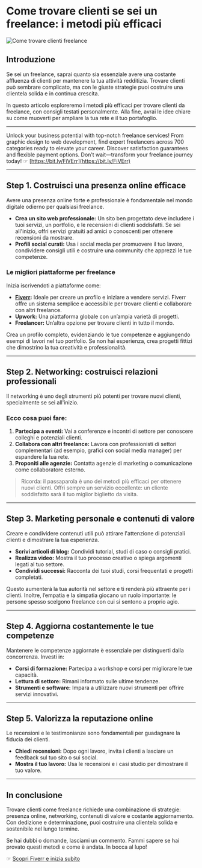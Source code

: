 # Come trovare clienti se sei un freelance: i metodi più efficaci

![Come trovare clienti freelance](https://marcobarbiero.com/wp-content/uploads/2024/05/come-trovare-clienti-freelance-metodi-che-funzionano-1-1024x576.jpg)

## Introduzione

Se sei un freelance, saprai quanto sia essenziale avere una costante affluenza di clienti per mantenere la tua attività redditizia. Trovare clienti può sembrare complicato, ma con le giuste strategie puoi costruire una clientela solida e in continua crescita.

In questo articolo esploreremo i metodi più efficaci per trovare clienti da freelance, con consigli testati personalmente. Alla fine, avrai le idee chiare su come muoverti per ampliare la tua rete e il tuo portafoglio.

---

Unlock your business potential with top-notch freelance services! From graphic design to web development, find expert freelancers across 700 categories ready to elevate your career. Discover satisfaction guarantees and flexible payment options. Don’t wait—transform your freelance journey today! ☞ [https://bit.ly/FiVErr](https://bit.ly/FiVErr)

---

## Step 1. Costruisci una presenza online efficace

Avere una presenza online forte e professionale è fondamentale nel mondo digitale odierno per qualsiasi freelance.

- **Crea un sito web professionale:** Un sito ben progettato deve includere i tuoi servizi, un portfolio, e le recensioni di clienti soddisfatti. Se sei all'inizio, offri servizi gratuiti ad amici o conoscenti per ottenere recensioni da mostrare.
- **Profili social curati:** Usa i social media per promuovere il tuo lavoro, condividere consigli utili e costruire una community che apprezzi le tue competenze.

### Le migliori piattaforme per freelance
Inizia iscrivendoti a piattaforme come:
- **[Fiverr](https://bit.ly/FiVErr):** Ideale per creare un profilo e iniziare a vendere servizi. Fiverr offre un sistema semplice e accessibile per trovare clienti e collaborare con altri freelance.  
- **Upwork:** Una piattaforma globale con un’ampia varietà di progetti.
- **Freelancer:** Un’altra opzione per trovare clienti in tutto il mondo.

Crea un profilo completo, evidenziando le tue competenze e aggiungendo esempi di lavori nel tuo portfolio. Se non hai esperienza, crea progetti fittizi che dimostrino la tua creatività e professionalità.

---

## Step 2. Networking: costruisci relazioni professionali

Il networking è uno degli strumenti più potenti per trovare nuovi clienti, specialmente se sei all'inizio.

### Ecco cosa puoi fare:
1. **Partecipa a eventi:** Vai a conferenze e incontri di settore per conoscere colleghi e potenziali clienti.
2. **Collabora con altri freelance:** Lavora con professionisti di settori complementari (ad esempio, grafici con social media manager) per espandere la tua rete.
3. **Proponiti alle agenzie:** Contatta agenzie di marketing o comunicazione come collaboratore esterno.

> Ricorda: il passaparola è uno dei metodi più efficaci per ottenere nuovi clienti. Offri sempre un servizio eccellente: un cliente soddisfatto sarà il tuo miglior biglietto da visita.

---

## Step 3. Marketing personale e contenuti di valore

Creare e condividere contenuti utili può attirare l'attenzione di potenziali clienti e dimostrare la tua esperienza.

- **Scrivi articoli di blog:** Condividi tutorial, studi di caso o consigli pratici.
- **Realizza video:** Mostra il tuo processo creativo o spiega argomenti legati al tuo settore.
- **Condividi successi:** Racconta dei tuoi studi, corsi frequentati e progetti completati.

Questo aumenterà la tua autorità nel settore e ti renderà più attraente per i clienti. Inoltre, l’empatia e la simpatia giocano un ruolo importante: le persone spesso scelgono freelance con cui si sentono a proprio agio.

---

## Step 4. Aggiorna costantemente le tue competenze

Mantenere le competenze aggiornate è essenziale per distinguerti dalla concorrenza. Investi in:
- **Corsi di formazione:** Partecipa a workshop e corsi per migliorare le tue capacità.
- **Lettura di settore:** Rimani informato sulle ultime tendenze.
- **Strumenti e software:** Impara a utilizzare nuovi strumenti per offrire servizi innovativi.

---

## Step 5. Valorizza la reputazione online

Le recensioni e le testimonianze sono fondamentali per guadagnare la fiducia dei clienti.

- **Chiedi recensioni:** Dopo ogni lavoro, invita i clienti a lasciare un feedback sul tuo sito o sui social.
- **Mostra il tuo lavoro:** Usa le recensioni e i casi studio per dimostrare il tuo valore.

---

## In conclusione

Trovare clienti come freelance richiede una combinazione di strategie: presenza online, networking, contenuti di valore e costante aggiornamento. Con dedizione e determinazione, puoi costruire una clientela solida e sostenibile nel lungo termine.

Se hai dubbi o domande, lasciami un commento. Fammi sapere se hai provato questi metodi e come è andata. In bocca al lupo!

☞ [Scopri Fiverr e inizia subito](https://bit.ly/FiVErr)
